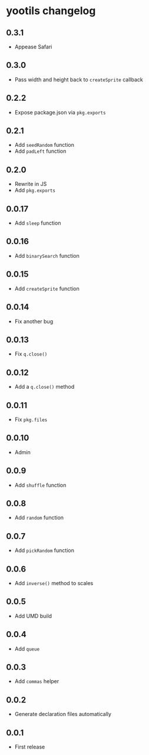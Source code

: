 # yootils changelog

## 0.3.1

- Appease Safari

## 0.3.0

- Pass width and height back to `createSprite` callback

## 0.2.2

- Expose package.json via `pkg.exports`

## 0.2.1

- Add `seedRandom` function
- Add `padLeft` function

## 0.2.0

- Rewrite in JS
- Add `pkg.exports`

## 0.0.17

- Add `sleep` function

## 0.0.16

- Add `binarySearch` function

## 0.0.15

- Add `createSprite` function

## 0.0.14

- Fix another bug

## 0.0.13

- Fix `q.close()`

## 0.0.12

- Add a `q.close()` method

## 0.0.11

- Fix `pkg.files`

## 0.0.10

- Admin

## 0.0.9

- Add `shuffle` function

## 0.0.8

- Add `random` function

## 0.0.7

- Add `pickRandom` function

## 0.0.6

- Add `inverse()` method to scales

## 0.0.5

- Add UMD build

## 0.0.4

- Add `queue`

## 0.0.3

- Add `commas` helper

## 0.0.2

- Generate declaration files automatically

## 0.0.1

- First release

